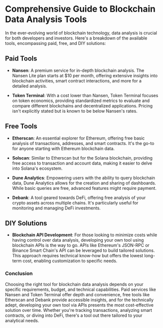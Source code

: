 # Comprehensive Guide to Blockchain Data Analysis Tools

In the ever-evolving world of blockchain technology, data analysis is crucial for both developers and investors. Here's a breakdown of the available tools, encompassing paid, free, and DIY solutions:

## Paid Tools

- **Nansen**: A premium service for in-depth blockchain analysis. The Nansen Lite plan starts at $10 per month, offering extensive insights into blockchain activities, smart contract interactions, and more for a detailed analysis.

- **Token Terminal**: With a cost lower than Nansen, Token Terminal focuses on token economics, providing standardized metrics to evaluate and compare different blockchains and decentralized applications. Pricing isn't explicitly stated but is known to be below Nansen's rates.

## Free Tools

- **Etherscan**: An essential explorer for Ethereum, offering free basic analysis of transactions, addresses, and smart contracts. It's the go-to for anyone starting with Ethereum blockchain data.

- **Solscan**: Similar to Etherscan but for the Solana blockchain, providing free access to transaction and account data, making it easier to delve into Solana's ecosystem.

- **Dune Analytics**: Empowering users with the ability to query blockchain data, Dune Analytics allows for the creation and sharing of dashboards. While basic queries are free, advanced features might require payment.

- **Debank**: A tool geared towards DeFi, offering free analysis of your crypto assets across multiple chains. It's particularly useful for monitoring and managing DeFi investments.

## DIY Solutions

- **Blockchain API Development**: For those looking to minimize costs while having control over data analysis, developing your own tool using blockchain APIs is the way to go. APIs like Ethereum's JSON-RPC or Binance Smart Chain's API can be leveraged to build tailored solutions. This approach requires technical know-how but offers the lowest long-term cost, enabling customization to specific needs.

### Conclusion

Choosing the right tool for blockchain data analysis depends on your specific requirements, budget, and technical capabilities. Paid services like Nansen and Token Terminal offer depth and convenience, free tools like Etherscan and Debank provide accessible insights, and for the technically adept, developing your own tool via APIs presents the most cost-effective solution over time. Whether you're tracking transactions, analyzing smart contracts, or diving into DeFi, there's a tool out there tailored to your analytical needs.